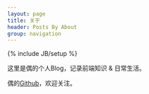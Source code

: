 ```yaml
---
layout: page
title: 关于
header: Posts By About
group: navigation
---
```

{% include JB/setup %}

这里是偶的个人Blog，记录前端知识 & 日常生活。

偶的[Github][1]，欢迎关注。

[1]: https://github.com/cirplan